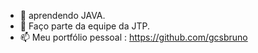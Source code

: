 - 🌱 aprendendo JAVA.
- 💞️ Faço parte da equipe da JTP.
- 📫 Meu portfólio pessoal : https://github.com/gcsbruno 

